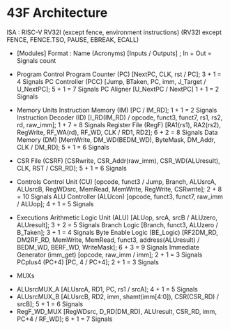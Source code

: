 # 43F Architecture
ISA : RISC-V RV32I (except fence, environment instructions)
(RV32I except FENCE, FENCE.TSO, PAUSE, EBREAK, ECALL)

- [Modules]
Format : Name 			(Acronyms)	[Inputs / Outputs] ; 												In + Out = Signals count

- Program Control
Program Counter 		(PC)		[NextPC, CLK, rst / PC];											3 + 1 = 4 Signals
PC Controller			(PCC)	 	[Jump, BTaken, PC, imm, J_Target / U_NextPC];						5 + 1 = 7 Signals
PC Aligner							[U_NextPC / NextPC]													1 + 1 = 2 Signals

- Memory Units
Instruction Memory		(IM)		[PC / IM_RD];														1 + 1 = 2 Signals
Instruction Decoder		(ID)		[I_RD(IM_RD) / opcode, funct3, funct7, rs1, rs2, rd, raw_imm];		1 + 7 = 8 Signals
Register File			(RegF)		[RA1(rs1), RA2(rs2), RegWrite, RF_WA(rd), RF_WD, CLK / RD1, RD2];	6 + 2 = 8 Signals
Data Memory				(DM)		[MemWrite, DM_WD(BEDM_WD), ByteMask, DM_Addr, CLK / DM_RD];			5 + 1 = 6 Signals
+ CSR File				(CSRF)		[CSRwrite, CSR_Addr(raw_imm), CSR_WD(ALUresult), CLK, RST 
									/ CSR_RD];															5 + 1 = 6 Signals

- Controls
Control Unit			(CU)		[opcode, funct3 / Jump, Branch, ALUsrcA, ALUsrcB,
									RegWDsrc, MemRead, MemWrite, RegWrite, CSRwrite];					2 + 8 = 10 Signals
ALU Controller			(ALUcon)	[opcode, funct3, funct7, raw_imm / ALUop];							4 + 1 = 5 Signals

- Executions
Arithmetic Logic Unit	(ALU)		[ALUop, srcA, srcB / ALUzero, ALUresult];							3 + 2 = 5 Signals
Branch Logic						[Branch, funct3, ALUzero / B_Taken];								3 + 1 = 4 Signals
Byte Enable Logic		(BE_Logic)	[RF2DM_RD, DM2RF_RD, MemWrite, MemRead, funct3, address(ALUresult)
									/ BEDM_WD, BERF_WD, WriteMask];										6 + 3 = 9 Signals
Immediate Generator		(imm_get)	[opcode, raw_imm / imm];											2 + 1 = 3 Signals
PCplus4					(PC+4)		[PC, 4 / PC+4];														2 + 1 = 3 Signals

- MUXs
+ ALUsrcMUX_A					[ALUsrcA, RD1, PC, rs1 / srcA];												4 + 1 = 5 Signals
+ ALUsrcMUX_B					[ALUsrcB, RD2, imm, shamt(imm[4:0]), CSR(CSR_RD) / srcB];					5 + 1 = 6 Signals
+ RegF_WD_MUX					[RegWDsrc, D_RD(DM_RD), ALUresult, CSR_RD, imm, PC+4 / RF_WD];				6 + 1 = 7 Signals